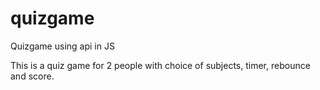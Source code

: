 # quizgame
 Quizgame using api in JS

This is a quiz game for 2 people with choice of subjects, timer, rebounce and score.